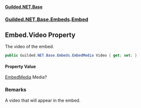 #### [Guilded.NET.Base](Guilded_NET_Base.md 'Guilded.NET.Base')
### [Guilded.NET.Base.Embeds](Guilded_NET_Base.md#Guilded_NET_Base_Embeds 'Guilded.NET.Base.Embeds').[Embed](Embed.md 'Guilded.NET.Base.Embeds.Embed')
## Embed.Video Property
The video of the embed.  
```csharp
public Guilded.NET.Base.Embeds.EmbedMedia Video { get; set; }
```
#### Property Value
[EmbedMedia](EmbedMedia.md 'Guilded.NET.Base.Embeds.EmbedMedia')
Media?
### Remarks
A video that will appear in the embed.  
